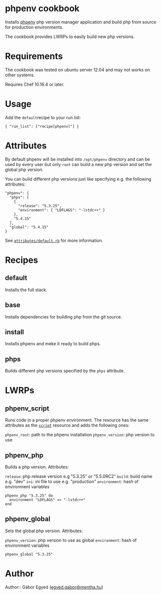 # phpenv cookbook

Installs [phpenv](https://github.com/phpenv/phpenv) php version manager
application and build php from source for production environments.

The cookbook provides LWRPs to easily build new php versions.

# Requirements

The cookbook was tested on ubuntu server 12.04 and may not works on other systems.

Requires Chef 10.16.4 or later.


# Usage

Add the `default`recipe to your run list:

    { "run_list": ["recipe[phpenv]"] }

# Attributes

By default phpenv will be installed into `/opt/phpenv` directory and can be used
by every user but only `root` can build a new php version and set the global php
version.

You can build different php versions  just like specifying e.g. the following
attributes:

    "phpenv": {
      "phps": [
        {
          "release": "5.3.25",
          "environment": { "LDFLAGS": "-lstdc++" }
        },
        "5.4.15"
      ],
      "global": "5.4.15"
    }

See [`attributes/default.rb`](attributes/default.rb) for more information.


# Recipes

## default

Installs the full stack.

## base

Installs dependencies for building php from the git source.

## install

Installs phpenv and meke it ready to build phps.

## phps

Builds different php versions specified by the `phps` attribute.

# LWRPs

## phpenv_script

Runs code in a proper phpenv environment.
The resource has the same attributes as the [`script`](http://docs.opscode.com/resource_script.html) resource and adds the following ones:

`phpenv_root`: path to the phpenv installation
`phpenv_version`: php version to use

## phpenv_php

Builds a php version. Attributes:

`release`: php release version e.g "5.3.25" or "5.5.0RC2"
`build`: build name e.g. "dev"
`ini`: ini file to use e.g. "production"
`environment`: hash of environment variables

    phpenv_php "5.3.25" do
      environment "LDFLAGS" => "-lstdc++"
    end

## phpenv_global

Sets the global php version. Attributes:

`phpenv_version`: php version to use as global
`environment`: hash of environment variables

    phpenv_global "5.3.25"

# Author

Author:: Gábor Egyed (<egyed.gabor@mentha.hu>)
